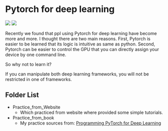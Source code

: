 # Pytorch for deep learning
[![](https://img.shields.io/badge/Level-Beginner-blue)](https://github.com/chiehpower/Pytorch) [![](https://img.shields.io/badge/Status-Keep%20updating-lightgrey)](https://github.com/chiehpower/Pytorch) 

Recently we found that ppl using Pytorch for deep learning have become more and more. I thought there are two main reasons. First, Pytorch is easier to be learned that its logic is intuitive as same as python. Second, Pytorch can be easier to control the GPU that you can directly assign your device by one command line.   

So why not to learn it? 

If you can manipulate both deep learning frameworks, you will not be restricted in one of frameworks.

## Folder List

- Practice_from_Website
  - Which practiced from website where provided some simple tutorials.
- Practice_from_book
  - My practice sources from:
    [Programming PyTorch for Deep Learning](https://www.oreilly.com/library/view/programming-pytorch-for/9781492045342/)
